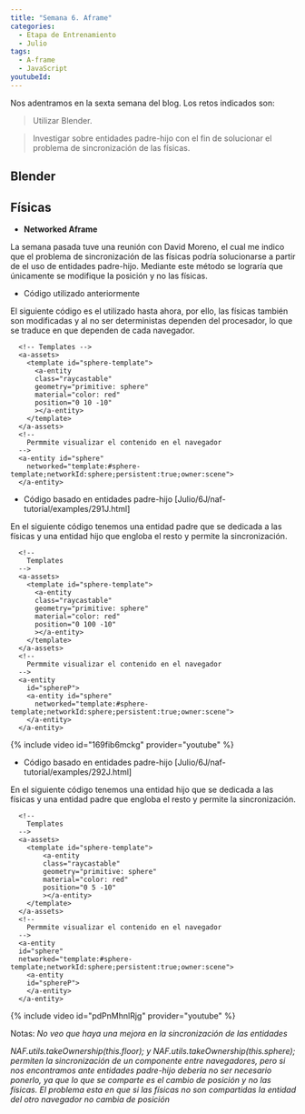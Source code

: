 ```yaml
---
title: "Semana 6. Aframe"
categories:
  - Etapa de Entrenamiento
  - Julio
tags:
  - A-frame
  - JavaScript
youtubeId: 
---
```



Nos adentramos en la sexta semana del blog. Los retos indicados son:

> Utilizar Blender.

> Investigar sobre entidades padre-hijo con el fin de solucionar el problema de sincronización de las físicas. 


## **Blender**


## **Físicas**

* **Networked Aframe**

La semana pasada tuve una reunión con David Moreno, el cual me indico que el problema de sincronización de las físicas podría solucionarse a partir de el uso de entidades padre-hijo. Mediante este método se lograría que únicamente se modifique la posición y no las físicas.

* Código utilizado anteriormente

El siguiente código es el utilizado hasta ahora, por ello, las físicas también son modificadas y al no ser deterministas dependen del procesador, lo que se traduce en que dependen de cada navegador. 

      <!-- Templates -->
      <a-assets>
        <template id="sphere-template">
          <a-entity 
          class="raycastable" 
          geometry="primitive: sphere" 
          material="color: red" 
          position="0 10 -10" 
          ></a-entity>
        </template>
      </a-assets>
      <!--
        Permmite visualizar el contenido en el navegador
      -->
      <a-entity id="sphere" 
        networked="template:#sphere-template;networkId:sphere;persistent:true;owner:scene">
      </a-entity>


* Código basado en entidades padre-hijo [Julio/6J/naf-tutorial/examples/291J.html]

En el siguiente código tenemos una entidad padre que se dedicada a las físicas y una entidad hijo que engloba el resto y permite la sincronización. 

      <!-- 
        Templates 
      -->
      <a-assets>
        <template id="sphere-template">
          <a-entity 
          class="raycastable" 
          geometry="primitive: sphere" 
          material="color: red" 
          position="0 100 -10" 
          ></a-entity>
        </template>
      </a-assets>
      <!--
        Permmite visualizar el contenido en el navegador
      -->
      <a-entity
        id="sphereP">
        <a-entity id="sphere" 
          networked="template:#sphere-template;networkId:sphere;persistent:true;owner:scene">
        </a-entity>
      </a-entity>

{% include video id="169fib6mckg" provider="youtube" %}
       

* Código basado en entidades padre-hijo [Julio/6J/naf-tutorial/examples/292J.html]

En el siguiente código tenemos una entidad hijo que se dedicada a las físicas y una entidad padre que engloba el resto y permite la sincronización. 

      <!-- 
        Templates 
      -->
      <a-assets>
        <template id="sphere-template">
            <a-entity 
            class="raycastable" 
            geometry="primitive: sphere" 
            material="color: red" 
            position="0 5 -10" 
            ></a-entity>
        </template>
      </a-assets>
      <!--
        Permmite visualizar el contenido en el navegador
      -->
      <a-entity
      id="sphere" 
      networked="template:#sphere-template;networkId:sphere;persistent:true;owner:scene">
        <a-entity
        id="sphereP">
        </a-entity>
      </a-entity>

{% include video id="pdPnMhnlRjg" provider="youtube" %}

Notas: 
*No veo que haya una mejora en la sincronización de las entidades*

*NAF.utils.takeOwnership(this.floor); y NAF.utils.takeOwnership(this.sphere); permiten la sincronización de un componente entre navegadores, pero si nos encontramos ante entidades padre-hijo debería no ser necesario ponerlo, ya que lo que se comparte es el cambio de posición y no las físicas. El problema esta en que si las físicas no son compartidas la entidad del otro navegador no cambia de posición* 